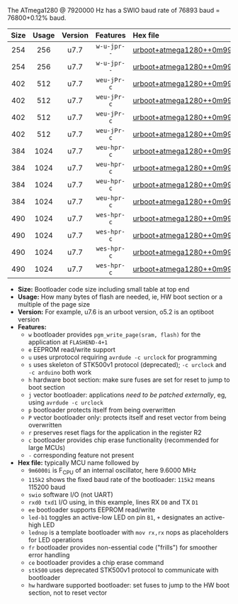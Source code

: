 The ATmega1280 @ 7920000 Hz has a SWIO baud rate of 76893 baud = 76800+0.12% baud.

|Size|Usage|Version|Features|Hex file|
|:-:|:-:|:-:|:-:|:--|
|254|256|u7.7|`w-u-jpr--`|[urboot+atmega1280++0m9900i++++9k6_swio_rxd2_txd3.hex](https://raw.githubusercontent.com/stefanrueger/urboot.hex/main/mcus/atmega1280/internal_oscillator/fint++0m9900_Hz/br++++9k6_bps/urboot+atmega1280++0m9900i++++9k6_swio_rxd2_txd3.hex)|
|254|256|u7.7|`w-u-jpr--`|[urboot+atmega1280++0m9900i++++9k6_swio_rxe0_txe1.hex](https://raw.githubusercontent.com/stefanrueger/urboot.hex/main/mcus/atmega1280/internal_oscillator/fint++0m9900_Hz/br++++9k6_bps/urboot+atmega1280++0m9900i++++9k6_swio_rxe0_txe1.hex)|
|402|512|u7.7|`weu-jPr-c`|[urboot+atmega1280++0m9900i++++9k6_swio_rxd2_txd3_ee_led+b7_fr_ce.hex](https://raw.githubusercontent.com/stefanrueger/urboot.hex/main/mcus/atmega1280/internal_oscillator/fint++0m9900_Hz/br++++9k6_bps/urboot+atmega1280++0m9900i++++9k6_swio_rxd2_txd3_ee_led+b7_fr_ce.hex)|
|402|512|u7.7|`weu-jPr-c`|[urboot+atmega1280++0m9900i++++9k6_swio_rxd2_txd3_ee_lednop_fr_ce.hex](https://raw.githubusercontent.com/stefanrueger/urboot.hex/main/mcus/atmega1280/internal_oscillator/fint++0m9900_Hz/br++++9k6_bps/urboot+atmega1280++0m9900i++++9k6_swio_rxd2_txd3_ee_lednop_fr_ce.hex)|
|402|512|u7.7|`weu-jPr-c`|[urboot+atmega1280++0m9900i++++9k6_swio_rxe0_txe1_ee_led+b7_fr_ce.hex](https://raw.githubusercontent.com/stefanrueger/urboot.hex/main/mcus/atmega1280/internal_oscillator/fint++0m9900_Hz/br++++9k6_bps/urboot+atmega1280++0m9900i++++9k6_swio_rxe0_txe1_ee_led+b7_fr_ce.hex)|
|402|512|u7.7|`weu-jPr-c`|[urboot+atmega1280++0m9900i++++9k6_swio_rxe0_txe1_ee_lednop_fr_ce.hex](https://raw.githubusercontent.com/stefanrueger/urboot.hex/main/mcus/atmega1280/internal_oscillator/fint++0m9900_Hz/br++++9k6_bps/urboot+atmega1280++0m9900i++++9k6_swio_rxe0_txe1_ee_lednop_fr_ce.hex)|
|384|1024|u7.7|`weu-hpr-c`|[urboot+atmega1280++0m9900i++++9k6_swio_rxd2_txd3_ee_led+b7_fr_ce_hw.hex](https://raw.githubusercontent.com/stefanrueger/urboot.hex/main/mcus/atmega1280/internal_oscillator/fint++0m9900_Hz/br++++9k6_bps/urboot+atmega1280++0m9900i++++9k6_swio_rxd2_txd3_ee_led+b7_fr_ce_hw.hex)|
|384|1024|u7.7|`weu-hpr-c`|[urboot+atmega1280++0m9900i++++9k6_swio_rxd2_txd3_ee_lednop_fr_ce_hw.hex](https://raw.githubusercontent.com/stefanrueger/urboot.hex/main/mcus/atmega1280/internal_oscillator/fint++0m9900_Hz/br++++9k6_bps/urboot+atmega1280++0m9900i++++9k6_swio_rxd2_txd3_ee_lednop_fr_ce_hw.hex)|
|384|1024|u7.7|`weu-hpr-c`|[urboot+atmega1280++0m9900i++++9k6_swio_rxe0_txe1_ee_led+b7_fr_ce_hw.hex](https://raw.githubusercontent.com/stefanrueger/urboot.hex/main/mcus/atmega1280/internal_oscillator/fint++0m9900_Hz/br++++9k6_bps/urboot+atmega1280++0m9900i++++9k6_swio_rxe0_txe1_ee_led+b7_fr_ce_hw.hex)|
|384|1024|u7.7|`weu-hpr-c`|[urboot+atmega1280++0m9900i++++9k6_swio_rxe0_txe1_ee_lednop_fr_ce_hw.hex](https://raw.githubusercontent.com/stefanrueger/urboot.hex/main/mcus/atmega1280/internal_oscillator/fint++0m9900_Hz/br++++9k6_bps/urboot+atmega1280++0m9900i++++9k6_swio_rxe0_txe1_ee_lednop_fr_ce_hw.hex)|
|490|1024|u7.7|`wes-hpr-c`|[urboot+atmega1280++0m9900i++++9k6_swio_rxd2_txd3_ee_led+b7_fr_ce_stk500_hw.hex](https://raw.githubusercontent.com/stefanrueger/urboot.hex/main/mcus/atmega1280/internal_oscillator/fint++0m9900_Hz/br++++9k6_bps/urboot+atmega1280++0m9900i++++9k6_swio_rxd2_txd3_ee_led+b7_fr_ce_stk500_hw.hex)|
|490|1024|u7.7|`wes-hpr-c`|[urboot+atmega1280++0m9900i++++9k6_swio_rxd2_txd3_ee_lednop_fr_ce_stk500_hw.hex](https://raw.githubusercontent.com/stefanrueger/urboot.hex/main/mcus/atmega1280/internal_oscillator/fint++0m9900_Hz/br++++9k6_bps/urboot+atmega1280++0m9900i++++9k6_swio_rxd2_txd3_ee_lednop_fr_ce_stk500_hw.hex)|
|490|1024|u7.7|`wes-hpr-c`|[urboot+atmega1280++0m9900i++++9k6_swio_rxe0_txe1_ee_led+b7_fr_ce_stk500_hw.hex](https://raw.githubusercontent.com/stefanrueger/urboot.hex/main/mcus/atmega1280/internal_oscillator/fint++0m9900_Hz/br++++9k6_bps/urboot+atmega1280++0m9900i++++9k6_swio_rxe0_txe1_ee_led+b7_fr_ce_stk500_hw.hex)|
|490|1024|u7.7|`wes-hpr-c`|[urboot+atmega1280++0m9900i++++9k6_swio_rxe0_txe1_ee_lednop_fr_ce_stk500_hw.hex](https://raw.githubusercontent.com/stefanrueger/urboot.hex/main/mcus/atmega1280/internal_oscillator/fint++0m9900_Hz/br++++9k6_bps/urboot+atmega1280++0m9900i++++9k6_swio_rxe0_txe1_ee_lednop_fr_ce_stk500_hw.hex)|

- **Size:** Bootloader code size including small table at top end
- **Usage:** How many bytes of flash are needed, ie, HW boot section or a multiple of the page size
- **Version:** For example, u7.6 is an urboot version, o5.2 is an optiboot version
- **Features:**
  + `w` bootloader provides `pgm_write_page(sram, flash)` for the application at `FLASHEND-4+1`
  + `e` EEPROM read/write support
  + `u` uses urprotocol requiring `avrdude -c urclock` for programming
  + `s` uses skeleton of STK500v1 protocol (deprecated); `-c urclock` and `-c arduino` both work
  + `h` hardware boot section: make sure fuses are set for reset to jump to boot section
  + `j` vector bootloader: applications *need to be patched externally*, eg, using `avrdude -c urclock`
  + `p` bootloader protects itself from being overwritten
  + `P` vector bootloader only: protects itself and reset vector from being overwritten
  + `r` preserves reset flags for the application in the register R2
  + `c` bootloader provides chip erase functionality (recommended for large MCUs)
  + `-` corresponding feature not present
- **Hex file:** typically MCU name followed by
  + `9m6000i` is F<sub>CPU</sub> of an internal oscillator, here 9.6000 MHz
  + `115k2` shows the fixed baud rate of the bootloader: `115k2` means 115200 baud
  + `swio` software I/O (not UART)
  + `rxd0 txd1` I/O using, in this example, lines RX `D0` and TX `D1`
  + `ee` bootloader supports EEPROM read/write
  + `led-b1` toggles an active-low LED on pin `B1`, `+` designates an active-high LED
  + `lednop` is a template bootloader with `mov rx,rx` nops as placeholders for LED operations
  + `fr` bootloader provides non-essential code ("frills") for smoother error handling
  + `ce` bootloader provides a chip erase command
  + `stk500` uses deprecated STK500v1 protocol to communicate with bootloader
  + `hw` hardware supported bootloader: set fuses to jump to the HW boot section, not to reset vector
